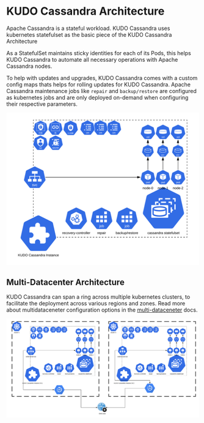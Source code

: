 # KUDO Cassandra Architecture

Apache Cassandra is a stateful workload. KUDO Cassandra uses kubernetes
statefulset as the basic piece of the KUDO Cassandra Architecture

As a StatefulSet maintains sticky identities for each of its Pods, this helps
KUDO Cassandra to automate all necessary operations with Apache Cassandra nodes.

To help with updates and upgrades, KUDO Cassandra comes with a custom config
maps thats helps for rolling updates for KUDO Cassandra. Apache Cassandra
maintenance jobs like `repair` and `backup/restore` are configured as kubernetes
jobs and are only deployed on-demand when configuring their respective
parameters.

![](images/architecture.png)

## Multi-Datacenter Architecture

KUDO Cassandra can span a ring across multiple kubernetes clusters, to
facilitate the deployment across various regions and zones. Read more about
multidataceneter configuration options in the
[multi-dataceneter](./multidataceneter.md) docs.

![](images/multi-dc-arch.png)
